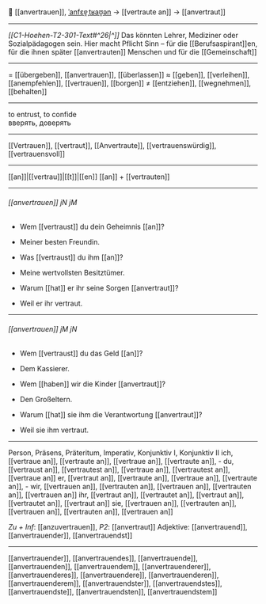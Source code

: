 🤝 [[anvertrauen]], [ˈanfɛɐ̯ˌtʁaʊ̯ən](https://youglish.com/pronounce/anvertrauen/german) → [[vertraute an]] → [[anvertraut]]

---
*[[C1-Hoehen-T2-301-Text#^26|^]]* Das könnten Lehrer, Mediziner oder Sozialpädagogen sein. Hier macht Pflicht Sinn – für die [[Berufsaspirant]]en, für die ihnen später [[anvertrauten]] Menschen und für die [[Gemeinschaft]]

---
= [[übergeben]], [[anvertrauen]], [[überlassen]]
≈ [[geben]], [[verleihen]], [[anempfehlen]], [[vertrauen]], [[borgen]]
≠ [[entziehen]], [[wegnehmen]], [[behalten]]

---
to entrust, to confide  
вверять, доверять

---
[[Vertrauen]], [[vertraut]], [[Anvertraute]], [[vertrauenswürdig]], [[vertrauensvoll]]

---
[[an]]|[[vertrau]]|[[t]]|[[en]]
[[an]] + [[vertrauten]]


---
###### [[anvertrauen]] jN jM
- Wem [[vertraust]] du dein Geheimnis [[an]]?
- Meiner besten Freundin.

- Was [[vertraust]] du ihm [[an]]?
- Meine wertvollsten Besitztümer.

- Warum [[hat]] er ihr seine Sorgen [[anvertraut]]?
- Weil er ihr vertraut.

---
###### [[anvertrauen]] jM jN
- Wem [[vertraust]] du das Geld [[an]]?
- Dem Kassierer.

- Wem [[haben]] wir die Kinder [[anvertraut]]?
- Den Großeltern.

- Warum [[hat]] sie ihm die Verantwortung [[anvertraut]]?
- Weil sie ihm vertraut.

---
Person, Präsens, Präteritum, Imperativ, Konjunktiv I, Konjunktiv II
ich, [[vertraue an]], [[vertraute an]], [[vertraue an]], [[vertraute an]], -
du, [[vertraust an]], [[vertrautest an]], [[vertraue an]], [[vertrautest an]], [[vertraue an]]
er, [[vertraut an]], [[vertraute an]], [[vertraue an]], [[vertraute an]], -
wir, [[vertrauen an]], [[vertrauten an]], [[vertrauen an]], [[vertrauten an]], [[vertrauen an]]
ihr, [[vertraut an]], [[vertrautet an]], [[vertraut an]], [[vertrautet an]], [[vertraut an]]
sie, [[vertrauen an]], [[vertrauten an]], [[vertrauen an]], [[vertrauten an]], [[vertrauen an]]

*Zu + Inf*: [[anzuvertrauen]], *P2*: [[anvertraut]]
Adjektive: [[anvertrauend]], [[anvertrauender]], [[anvertrauendst]]

---
[[anvertrauender]], [[anvertrauendes]], [[anvertrauende]], [[anvertrauenden]], [[anvertrauendem]], [[anvertrauenderer]], [[anvertrauenderes]], [[anvertrauendere]], [[anvertrauenderen]], [[anvertrauenderem]], [[anvertrauendster]], [[anvertrauendstes]], [[anvertrauendste]], [[anvertrauendsten]], [[anvertrauendstem]]